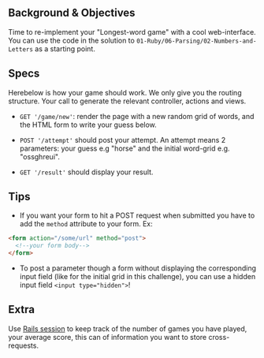 ## Background & Objectives

Time to re-implement your "Longest-word game" with a cool web-interface. You can use the code in the solution to `01-Ruby/06-Parsing/02-Numbers-and-Letters` as a starting point.

## Specs

Herebelow is how your game should work. We only give you the routing structure. Your call to generate the relevant controller, actions and views.

- `GET '/game/new'`: render the page with a new random grid of words, and the HTML form to write your guess below.

- `POST '/attempt'` should post your attempt. An attempt means 2 parameters: your guess e.g "horse" and the initial word-grid e.g. "ossghreui".

- `GET '/result'` should display your result.

## Tips

- If you want your form to hit a POST request when submitted you have to add the `method` attribute to your form. Ex:

```html
<form action="/some/url" method="post">
  <!--your form body-->
</form>
```

- To post a parameter though a form without displaying the corresponding input field (like for the initial grid in this challenge), you can use a hidden input field `<input type="hidden">`!

## Extra

Use [Rails session](http://guides.rubyonrails.org/action_controller_overview.html#session) to keep track of the number of games you have played, your average score, this can of information you want to store cross-requests.



